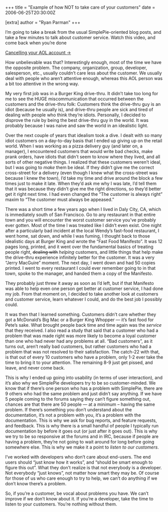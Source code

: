 +++
title = "Example of how NOT to take care of your customers"
date = 2006-06-25T20:30:00Z

[extra]
author = "Ryan Parman"
+++

I’m going to take a break from the usual SimplePie-oriented blog posts, and take a few minutes to talk about customer service. Watch this video, and come back when you’re done

[Cancelling your AOL account →](http://youtube.com/watch?v=xIVZ9b0RgmY)

How unbelievable was that? Interestingly enough, most of the time we have the opposite problem. The company, organization, group, developer, salesperson, etc., usually couldn’t care less about the customer. We usually deal with people who aren’t attentive enough, whereas this AOL person was a bit too attentive in the wrong way.

My very first job was in a Burger King drive-thru. It didn’t take too long for me to see the HUGE miscommunication that occurred between the customers and the drive-thru folk: Customers think the drive-thru guy is an idiot (because he usually is), and drive-thru people are sick and tired of dealing with people who think they’re idiots. Personally, I decided to disprove the rule by being the best drive-thru guy in the world. It was probably because I was naive and saw the world in an idealistic light.

Over the next couple of years that idealism took a dive. I dealt with so many idiot customers on a day-to-day basis that I ended up giving up on the retail world. When I was working as a pizza delivery guy (and later on, a manager), I encountered customers that would write bad checks, make prank orders, have idiots that didn’t seem to know where they lived, and all sorts of other negative things. I realized that these customers weren’t ideal, but I was going to _make_ them be ideal. If they didn’t give me the correct cross-street for a delivery (even though I knew what the cross-street was because I knew the town), I’d take my time and drive around the block a few times just to make it late. When they’d ask me why I was late, I’d tell them that it was because they didn’t give me the right directions, so they’d better get it right next time. I had even changed the “The customer is always right” maxim to “The customer must always be appeased.”

There was a short time a few years ago when I lived in Daly City, CA, which is immediately south of San Francisco. Go to any restaurant in that entire town and you will encounter the worst customer service you’ve probably ever gotten. Most of the time I was treated like I didn’t even exist. One night after a particularly bad incident at the local Wendy’s fast-food restaurant, I went home, sat down, and while I was fuming, I thought back to those idealistic days at Burger King and wrote the “Fast Food Manifesto”. It was 12 pages long, printed, and it went over the fundamental basics of treating people right, <del>dealing with</del> _helping_ customers, and little things that help make the drive-thru experience infinitely better for the customer. It was a very “Jerry MacGuire” moment. The next day, I went down and had 50 copies printed. I went to every restaurant I could ever remember going to in that town, spoke to the manager, and handed them a copy of the Manifesto.

They probably just threw it away as soon as I’d left, but if that Manifesto was able to help even one person get better at customer service, I had done my job. From that moment on, I decided to take another look at customers and customer service, learn whatever I could, and do the best job I possibly could.

It was then that I learned something. Customers didn’t care whether they got a McDonald’s Big Mac or a Burger King Whopper — it’s fast food for Pete’s sake. What brought people back time and time again was the _service_ that they received. I also read a study that said that a customer who had a problem that was made right was more likely to become a loyal customer than one who had never had any problems at all. “Bad customers”, as it turns out, aren’t really bad customers, but rather customers who had a problem that was not resolved to their satisfaction. The catch-22 with that, is that out of every 10 customers who have a problem, only 1-2 ever take the time to bring it to your attention. The remaining 8-9 just get pissed, and leave, and never come back.

This is why I ended up going into usability (in terms of user interaction), and it’s also why we SimplePie developers try to be so customer-minded. We know that if there’s one person who has a problem with SimplePie, there are 9 others who had the same problem and just didn’t say anything. If we have 5 people coming to the forums saying they can’t figure something out, chances are that there are 50 people — at a minimum – having the same problem. If there’s something you don’t understand about the documentation, it’s not a problem with you, it’s a problem with the documentation. This is why we ask for bug reports, and feature requests, and feedback. This is why there is a small handful of people I typically run documentation by before it goes out (or just after it goes out). This is why we try to be so responsive at the forums and in IRC, because if people are having a problem, they’re not going to wait around for long before going somewhere else. This is why we make it a point to _listen to our customers_.

I’ve worked with developers who don’t care about end-users. The end users should “just know how it works”, and “should be smart enough to figure this out”. What they don’t realize is that not everybody is a developer. Not everybody “just knows”, not matter how smart they may be. Of course for those of us who care enough to try to help, we can’t do anything if we don’t know there’s a problem.

So, if you’re a customer, be vocal about problems you have. We can’t improve if we don’t know about it. If you’re a developer, take the time to listen to your customers. You’re nothing without them.
